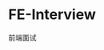 <!--
 * @Author: Li Zhiliang
 * @Date: 2020-11-18 10:51:04
 * @LastEditors: Li Zhiliang
 * @LastEditTime: 2021-01-11 17:10:38
 * @FilePath: /FE-Interview.git/README.md
-->
# FE-Interview
前端面试
